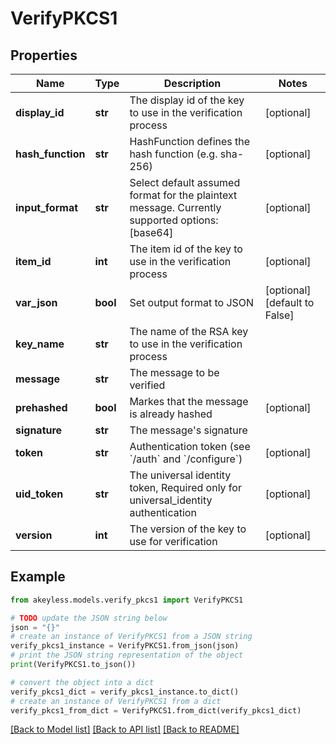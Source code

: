 # VerifyPKCS1


## Properties

Name | Type | Description | Notes
------------ | ------------- | ------------- | -------------
**display_id** | **str** | The display id of the key to use in the verification process | [optional] 
**hash_function** | **str** | HashFunction defines the hash function (e.g. sha-256) | [optional] 
**input_format** | **str** | Select default assumed format for the plaintext message. Currently supported options: [base64] | [optional] 
**item_id** | **int** | The item id of the key to use in the verification process | [optional] 
**var_json** | **bool** | Set output format to JSON | [optional] [default to False]
**key_name** | **str** | The name of the RSA key to use in the verification process | 
**message** | **str** | The message to be verified | 
**prehashed** | **bool** | Markes that the message is already hashed | [optional] 
**signature** | **str** | The message&#39;s signature | 
**token** | **str** | Authentication token (see &#x60;/auth&#x60; and &#x60;/configure&#x60;) | [optional] 
**uid_token** | **str** | The universal identity token, Required only for universal_identity authentication | [optional] 
**version** | **int** | The version of the key to use for verification | [optional] 

## Example

```python
from akeyless.models.verify_pkcs1 import VerifyPKCS1

# TODO update the JSON string below
json = "{}"
# create an instance of VerifyPKCS1 from a JSON string
verify_pkcs1_instance = VerifyPKCS1.from_json(json)
# print the JSON string representation of the object
print(VerifyPKCS1.to_json())

# convert the object into a dict
verify_pkcs1_dict = verify_pkcs1_instance.to_dict()
# create an instance of VerifyPKCS1 from a dict
verify_pkcs1_from_dict = VerifyPKCS1.from_dict(verify_pkcs1_dict)
```
[[Back to Model list]](../README.md#documentation-for-models) [[Back to API list]](../README.md#documentation-for-api-endpoints) [[Back to README]](../README.md)


